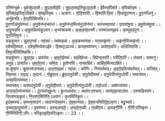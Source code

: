 

  
यस्मि॑न्वृ॒क्षे। वृ॒क्षेसु॑पला॒शे। सु॒प॒ला॒शेदे॒वै:। सु॒प॒ला॒शइति॑सु॒ऽप॒ला॒शे। दे॒वैस्सं॒पिब॑ते। सं॒पिब॑तेय॒म:। सं॒पिब॑त॒इति॑सं॒ऽपिब॑ते। य॒मइति॑य॒म:।। अत्रान॑:। नो॒वि॒श्पति॑:। वि॒श्पति॑:पि॒ता। पि॒तापु॑रा॒णान्। पु॒रा॒णाँअनु॑। अनु॑वेनति। वे॒न॒तीति॑वेनति।।  
पु॒रा॒णाँअ॑नु॒वेन॑न्तं। अ॒नु॒वेन॑न्तं॒चर॑न्तं। अ॒नु॒वेन॑न्त॒मित्य॑नु॒ऽवेन॑न्तं। चर॑न्तम्पा॒पया॑। पा॒पया॑मु॒या। अ॒मु॒येत्य॑मु॒या।। अ॒सू॒यन्न॒भि। अ॒सु॒यन्नित्य॑सु॒ऽयन्। अ॒भ्य॑चाकशं। अ॒चा॒क॒शं॒तस्मै॑। तस्मा॑अस्पृहयं। अ॒स्पृ॒ह॒यं॒पुन॑:। पुन॒रिति॒पुन॑:।।  
यङ्कु॑मार। कु॒मा॒र॒नवं॑। नवं॒रथं॑। रथ॑मच॒क्रं। अ॒च॒क्रम्मन॑सा। मन॒साकृ॑णो:। अकृ॑णो॒रित्यकृ॑णो:।। एके॑षंवि॒श्वत॑:। एके॑ष॒मित्येक॑ऽईषं। वि॒श्वत॒:प्राञ्चं॑। प्राञ्च॒मप॑श्यन्। अप॑श्य॒न्नधि॑। अधि॑तिष्ठसि। ति॒ष्ठ॒सीति॑तिष्ठसि।।  
यङ्कु॑मार। कु॒मा॒र॒प्र। प्राव॑र्तय:। अ॒व॒र्त॒यो॒रथं॑। रथं॒विप्रे॑भ्य:। विप्रे॑भ्य॒स्परि॑। परीति॒परि॑।। तंसाम॑। सामानु॑। अनु॒प्र। प्राव॑र्तत। अ॒व॒र्त॒त॒सं। समि॒त:। इ॒तोना॑वि। ना॒व्याहि॑तं। आहि॑त॒मित्याऽहि॑तं।।  
क:कु॑मा॒रं। कु॒मा॒रम॑जनयत्। अ॒ज॒न॒य॒द्रथं॑। रथं॒क:। कोनि:। निर॑वर्तयत्। अ॒व॒र्त॒य॒दित्य॑वर्तयत्।। कस्वि॑त्। स्वि॒त्तत्। तद॒द्य। अ॒द्यन॑:। नो॒ब्रू॒या॒त्। ब्रू॒या॒दनु॒देयी॑। अ॒नु॒देयी॒यथा॑। अ॒नु॒देयीत्य॑नु॒ऽदेयी॑। यथाभ॑वत्। अभ॑व॒दित्यभ॑वत्।।  
यथाभ॑वत्। अभ॑वदनु॒देयी॑। अ॒नु॒देयी॒तत॑:। अ॒नु॒देयीत्य॑नु॒ऽदेयी॑। ततो॒अग्रं॑। अग्र॑मजायत। अ॒जा॒य॒तेत्य॑जायत।। पु॒रस्ता॑द्बु॒ध्न:। बु॒ध्नआत॑त:। आत॑त:प॒श्चात्। आत॑त॒इत्याऽत॑त:। प॒श्चान्नि॒रय॑णं। नि॒रय॑णङ्कृ॒तं। नि॒रय॑ण॒मिति॑नि॒:ऽअय॑नं। कृ॒तमिति॑कृ॒तं।।  
इ॒दंय॒मस्य॑। य॒मस्य॒साद॑नं। साद॑नन्देवमा॒नं। दे॒व॒मा॒नंयत्। दे॒व॒मा॒नमिति॑दे॒व॒ऽमा॒नं। यदु॒च्यते॑। उ॒च्यत॒इत्यु॒च्यते॑।। इ॒यम॑स्य। अ॒स्य॒ध॒म्य॒ते॒। ध॒म्य॒ते॒ना॒ळी:। ना॒ळीर॒यं। अ॒यङ्गी॒र्भि:। गी॒र्भि:परि॑ष्कृत:। गी॒र्भिरिति॑गी॒:ऽभि:। परि॑कृत॒इति॒परि॑ऽकृत:।। 23 ।।  
